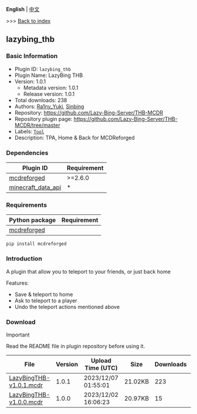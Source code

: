 **English** | [中文](readme-zh_cn.md)

\>\>\> [Back to index](/readme.md)

## lazybing_thb

### Basic Information

- Plugin ID: `lazybing_thb`
- Plugin Name: LazyBing THB
- Version: 1.0.1
  - Metadata version: 1.0.1
  - Release version: 1.0.1
- Total downloads: 238
- Authors: [Ra1ny_Yuki](https://github.com/Ra1ny-Yuki), [Sinbing](https://github.com/Sinbing)
- Repository: https://github.com/Lazy-Bing-Server/THB-MCDR
- Repository plugin page: https://github.com/Lazy-Bing-Server/THB-MCDR/tree/master
- Labels: [`Tool`](/labels/tool/readme.md)
- Description: TPA, Home & Back for MCDReforged

### Dependencies

| Plugin ID | Requirement |
| --- | --- |
| [mcdreforged](https://github.com/Fallen-Breath/MCDReforged) | \>=2.6.0 |
| [minecraft_data_api](/plugins/minecraft_data_api/readme.md) | * |

### Requirements

| Python package | Requirement |
| --- | --- |
| [mcdreforged](https://pypi.org/project/mcdreforged) |  |

```
pip install mcdreforged
```

### Introduction

A plugin that allow you to teleport to your friends, or just back home

Features:

- Save & teleport to home
- Ask to teleport to a player
- Undo the teleport actions mentioned above

### Download

> [!IMPORTANT]
> Read the README file in plugin repository before using it.

| File | Version | Upload Time (UTC) | Size | Downloads | Operations |
| --- | --- | --- | --- | --- | --- |
| [LazyBingTHB-v1.0.1.mcdr](https://github.com/Lazy-Bing-Server/THB-MCDR/releases/tag/1.0.1) | 1.0.1 | 2023/12/07 01:55:01 | 21.02KB | 223 | [Download](https://github.com/Lazy-Bing-Server/THB-MCDR/releases/download/1.0.1/LazyBingTHB-v1.0.1.mcdr) |
| [LazyBingTHB-v1.0.0.mcdr](https://github.com/Lazy-Bing-Server/THB-MCDR/releases/tag/1.0.0) | 1.0.0 | 2023/12/02 16:06:23 | 20.97KB | 15 | [Download](https://github.com/Lazy-Bing-Server/THB-MCDR/releases/download/1.0.0/LazyBingTHB-v1.0.0.mcdr) |

